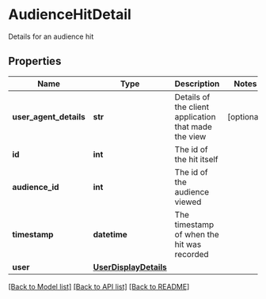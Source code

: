 # AudienceHitDetail

Details for an audience hit
## Properties
Name | Type | Description | Notes
------------ | ------------- | ------------- | -------------
**user_agent_details** | **str** | Details of the client application that made the view | [optional] 
**id** | **int** | The id of the hit itself | 
**audience_id** | **int** | The id of the audience viewed | 
**timestamp** | **datetime** | The timestamp of when the hit was recorded | 
**user** | [**UserDisplayDetails**](UserDisplayDetails.md) |  | 

[[Back to Model list]](../README.md#documentation-for-models) [[Back to API list]](../README.md#documentation-for-api-endpoints) [[Back to README]](../README.md)


